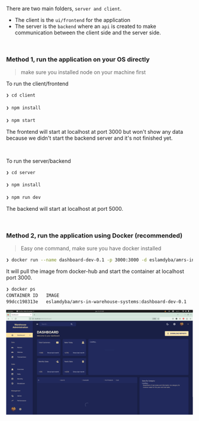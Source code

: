 
There are two main folders, `server and client`.
- The client is the `ui/frontend` for the application
- The server is the `backend` where an `api` is created to make communication between the client side and the server side.

</br>

### Method 1, run the application on your OS directly
>make sure you installed node on your machine first


To run the client/frontend 
```bash
❯ cd client

❯ npm install

❯ npm start
```
The frontend will start at localhost at port 3000 but won't show any data because we didn't start the backend server and it's not finished yet.

</br>

To run the server/backend
```bash
❯ cd server

❯ npm install

❯ npm run dev
```
The backend will start at localhost at port 5000.

</br>

### Method 2, run the application using Docker (recommended)
>Easy one command, make sure you have docker installed 

```bash
❯ docker run --name dashboard-dev-0.1 -p 3000:3000 -d eslamdyba/amrs-in-warehouse-systems:dashboard-dev-0.1
```
It will pull the image from docker-hub and start the container at localhost port 3000.

```bash
❯ docker ps
CONTAINER ID   IMAGE                                                   COMMAND                  CREATED         STATUS         PORTS                                       NAMES
99dcc198313e   eslamdyba/amrs-in-warehouse-systems:dashboard-dev-0.1   "docker-entrypoint.s…"   9 minutes ago   Up 8 minutes   0.0.0.0:3000->3000/tcp, :::3000->3000/tcp   dashboard-dev-0.1
```

![](/Graduation-Project-Documentation/Software/images/dashboard.png)
